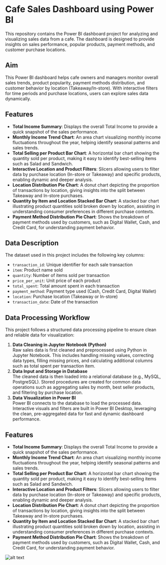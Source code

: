 # Cafe Sales Dashboard using Power BI
This repository contains the Power BI dashboard project for analyzing and visualizing sales data from a cafe. The dashboard is designed to provide insights on sales performance, popular products, payment methods, and customer purchase locations.

## Aim
This Power BI dashboard helps cafe owners and managers monitor overall sales trends, product popularity, payment methods distribution, and customer behavior by location (Takeaway/In-store). With interactive filters for time periods and purchase locations, users can explore sales data dynamically.

## Features
- **Total Income Summary**: Displays the overall Total Income to provide a quick snapshot of the sales performance.
- **Monthly Income Trend Chart**: An area chart visualizing monthly income fluctuations throughout the year, helping identify seasonal patterns and sales trends.
- **Total Selling per Product Bar Chart**: A horizontal bar chart showing the quantity sold per product, making it easy to identify best-selling items such as Salad and Sandwich.
- **Interactive Location and Product Filters**: Slicers allowing users to filter data by purchase location (In-store or Takeaway) and specific products, enabling dynamic and deeper analysis.
- **Location Distribution Pie Chart**: A donut chart depicting the proportion of transactions by location, giving insights into the split between Takeaway and In-store purchases.
- **Quantity by Item and Location Stacked Bar Chart**: A stacked bar chart illustrating product quantities sold broken down by location, assisting in understanding consumer preferences in different purchase contexts.
- **Payment Method Distribution Pie Chart**: Shows the breakdown of payment methods used by customers, such as Digital Wallet, Cash, and Credit Card, for understanding payment behavior.

## Data Description
The dataset used in this project includes the following key columns:
- `transaction_id`: Unique identifier for each sale transaction
- `item`: Product name sold
- `quantity`: Number of items sold per transaction
- `price_per_unit`: Unit price of each product
- `total_spent`: Total amount spent in each transaction
- `payment_method`: Payment type used (Cash, Credit Card, Digital Wallet)
- `location`: Purchase location (Takeaway or In-store)
- `transaction_date`: Date of the transaction

## Data Processing Workflow
This project follows a structured data processing pipeline to ensure clean and reliable data for visualization:
1. **Data Cleaning in Jupyter Notebook (Python)**  
   Raw sales data is first cleaned and preprocessed using Python in Jupyter Notebook. This includes handling missing values, correcting data types, filling missing prices, and calculating additional columns such as total spent per transaction item.
2. **Data Input and Storage in Database**  
   The cleaned data is then loaded into a relational database (e.g., MySQL, PostgreSQL). Stored procedures are created for common data operations such as aggregating sales by month, best seller products, and filtering by purchase location.
3. **Data Visualization in Power BI**  
   Power BI connects to the database to load the processed data. Interactive visuals and filters are built in Power BI Desktop, leveraging the clean, pre-aggregated data for fast and dynamic dashboard performance.

## Features
- **Total Income Summary**: Displays the overall Total Income to provide a quick snapshot of the sales performance.
- **Monthly Income Trend Chart**: An area chart visualizing monthly income fluctuations throughout the year, helping identify seasonal patterns and sales trends.
- **Total Selling per Product Bar Chart**: A horizontal bar chart showing the quantity sold per product, making it easy to identify best-selling items such as Salad and Sandwich.
- **Interactive Location and Product Filters**: Slicers allowing users to filter data by purchase location (In-store or Takeaway) and specific products, enabling dynamic and deeper analysis.
- **Location Distribution Pie Chart**: A donut chart depicting the proportion of transactions by location, giving insights into the split between Takeaway and In-store purchases.
- **Quantity by Item and Location Stacked Bar Chart**: A stacked bar chart illustrating product quantities sold broken down by location, assisting in understanding consumer preferences in different purchase contexts.
- **Payment Method Distribution Pie Chart**: Shows the breakdown of payment methods used by customers, such as Digital Wallet, Cash, and Credit Card, for understanding payment behavior.

![alt text](https://github.com/CallMeZayt/Cafe-Sales-Anlysis/cafe_sales_dashboard.png?raw=true)
